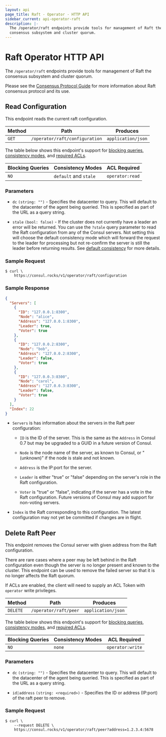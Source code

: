 ```yaml
---
layout: api
page_title: Raft - Operator - HTTP API
sidebar_current: api-operator-raft
description: |-
  The /operator/raft endpoints provide tools for management of Raft the
  consensus subsystem and cluster quorum.
---
```


# Raft Operator HTTP API

The `/operator/raft` endpoints provide tools for management of Raft the
consensus subsystem and cluster quorum.

Please see the [Consensus Protocol Guide](/docs/internals/consensus.html) for
more information about Raft consensus protocol and its use.

## Read Configuration

This endpoint reads the current raft configuration.

| Method | Path                           | Produces           |
| ------ | ------------------------------ | ------------------ |
| `GET`  | `/operator/raft/configuration` | `application/json` |

The table below shows this endpoint's support for
[blocking queries](/api/index.html#blocking-queries),
[consistency modes](/api/index.html#consistency-modes), and
[required ACLs](/api/index.html#acls).

| Blocking Queries | Consistency Modes     | ACL Required    |
| ---------------- | --------------------- | --------------- |
| `NO`             | `default` and `stale` | `operator:read` |

### Parameters

* `dc` `(string: "")` - Specifies the datacenter to query. This will default to
  the datacenter of the agent being queried. This is specified as part of the
  URL as a query string.

* `stale` `(bool: false)` - If the cluster does not currently have a leader an
  error will be returned. You can use the `?stale` query parameter to read the
  Raft configuration from any of the Consul servers. Not setting this will choose
  the default consistency mode which will forward the request to the leader for
  processing but not re-confirm the server is still the leader before returning
  results. See [default consistency](/api/index.html#default) for more details.

### Sample Request

```text
$ curl \
    https://consul.rocks/v1/operator/raft/configuration
```

### Sample Response

```json
{
  "Servers": [
    {
      "ID": "127.0.0.1:8300",
      "Node": "alice",
      "Address": "127.0.0.1:8300",
      "Leader": true,
      "Voter": true
    },
    {
      "ID": "127.0.0.2:8300",
      "Node": "bob",
      "Address": "127.0.0.2:8300",
      "Leader": false,
      "Voter": true
    },
    {
      "ID": "127.0.0.3:8300",
      "Node": "carol",
      "Address": "127.0.0.3:8300",
      "Leader": false,
      "Voter": true
    }
  ],
  "Index": 22
}
```

* `Servers` is has information about the servers in the Raft peer configuration:

  * `ID` is the ID of the server. This is the same as the `Address` in Consul
    0.7 but may be upgraded to a GUID in a future version of Consul.

  * `Node` is the node name of the server, as known to Consul, or "(unknown)" if
    the node is stale and not known.

  * `Address` is the IP:port for the server.

  * `Leader` is either "true" or "false" depending on the server's role in the
    Raft configuration.

  * `Voter` is "true" or "false", indicating if the server has a vote in the
    Raft configuration. Future versions of Consul may add support for non-voting
    servers.

* `Index` is the Raft corresponding to this configuration. The latest
  configuration may not yet be committed if changes are in flight.

## Delete Raft Peer

This endpoint removes the Consul server with given address from the Raft
configuration.

There are rare cases where a peer may be left behind in the Raft configuration
even though the server is no longer present and known to the cluster. This
endpoint can be used to remove the failed server so that it is no longer affects
the Raft quorum.

If ACLs are enabled, the client will need to supply an ACL Token with `operator`
write privileges.

| Method   | Path                  | Produces           |
| -------- | --------------------- | ------------------ |
| `DELETE` | `/operator/raft/peer` | `application/json` |

The table below shows this endpoint's support for
[blocking queries](/api/index.html#blocking-queries),
[consistency modes](/api/index.html#consistency-modes), and
[required ACLs](/api/index.html#acls).

| Blocking Queries | Consistency Modes | ACL Required     |
| ---------------- | ----------------- | ---------------- |
| `NO`             | `none`            | `operator:write` |

### Parameters

* `dc` `(string: "")` - Specifies the datacenter to query. This will default to
  the datacenter of the agent being queried. This is specified as part of the
  URL as a query string.

* `id|address` `(string: <required>)` - Specifies the ID or address (IP:port) of the raft peer to remove.

### Sample Request

```text
$ curl \
    --request DELETE \
    https://consul.rocks/v1/operator/raft/peer?address=1.2.3.4:5678
```

